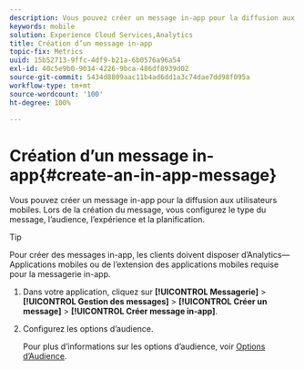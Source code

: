 ```yaml
---
description: Vous pouvez créer un message in-app pour la diffusion aux utilisateurs mobiles. Lors de la création du message, vous configurez le type du message, l’audience, l’expérience et la planification.
keywords: mobile
solution: Experience Cloud Services,Analytics
title: Création d’un message in-app
topic-fix: Metrics
uuid: 15b52713-9ffc-4df9-b21a-6b0576a96a54
exl-id: 40c5e9b0-9034-4226-9bca-486df8939d02
source-git-commit: 5434d8809aac11b4ad6dd1a3c74dae7dd98f095a
workflow-type: tm+mt
source-wordcount: '100'
ht-degree: 100%

---
```


# Création d’un message in-app{#create-an-in-app-message}

Vous pouvez créer un message in-app pour la diffusion aux utilisateurs mobiles. Lors de la création du message, vous configurez le type du message, l’audience, l’expérience et la planification.

>[!TIP]
>
>Pour créer des messages in-app, les clients doivent disposer d’Analytics—Applications mobiles ou de l’extension des applications mobiles requise pour la messagerie in-app.

1. Dans votre application, cliquez sur **[!UICONTROL Messagerie]** > **[!UICONTROL Gestion des messages]** > **[!UICONTROL Créer un message]** > **[!UICONTROL Créer message in-app]**.
1. Configurez les options d’audience.

   Pour plus d’informations sur les options d’audience, voir [Options d’Audience](/help/using/in-app-messaging/t-in-app-message/c-audience-in-app-message.md).
